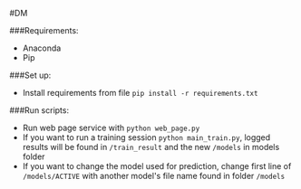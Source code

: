 #DM

###Requirements:
- Anaconda
- Pip 

###Set up:
- Install requirements from file `pip install -r requirements.txt`

###Run scripts:
- Run web page service with `python web_page.py`
- If you want to run a training session `python main_train.py`, logged results will be found in `/train_result` and the new `/models` in models folder
- If you want to change the model used for prediction, change first line of  `/models/ACTIVE` with another model's file name found in folder `/models`